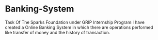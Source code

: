 # Banking-System
Task Of The Sparks Foundation under GRIP Internship Program
I have created a Online Banking System in which there are operations performed like 
transfer of money and the history of transaction.
